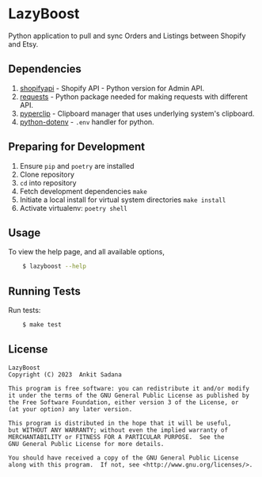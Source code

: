 # LazyBoost

Python application to pull and sync Orders and Listings between Shopify and Etsy.

## Dependencies

 1. [shopifyapi] - Shopify API - Python version for Admin API.
 2. [requests] - Python package needed for making requests with different API.
 3. [pyperclip] - Clipboard manager that uses underlying system's clipboard.
 4. [python-dotenv] - `.env` handler for python.

## Preparing for Development

1. Ensure `pip` and `poetry` are installed
2. Clone repository
3. `cd` into repository
4. Fetch development dependencies `make`
5. Initiate a local install for virtual system directories `make install`
6. Activate virtualenv: `poetry shell`

## Usage

To view the help page, and all available options,

```sh
    $ lazyboost --help
```

## Running Tests

Run tests:

```sh
    $ make test
```

License
---

    LazyBoost
    Copyright (C) 2023  Ankit Sadana

    This program is free software: you can redistribute it and/or modify
    it under the terms of the GNU General Public License as published by
    the Free Software Foundation, either version 3 of the License, or
    (at your option) any later version.

    This program is distributed in the hope that it will be useful,
    but WITHOUT ANY WARRANTY; without even the implied warranty of
    MERCHANTABILITY or FITNESS FOR A PARTICULAR PURPOSE.  See the
    GNU General Public License for more details.

    You should have received a copy of the GNU General Public License
    along with this program.  If not, see <http://www.gnu.org/licenses/>.


[shopifyapi]: <https://github.com/Shopify/shopify_python_api>
[requests]: <https://github.com/psf/requests>
[pyperclip]: <https://github.com/asweigart/pyperclip>
[python-dotenv]: <https://github.com/theskumar/python-dotenv>
[pipeline_image]: <https://gitlab.com/asadana/lazyboost/badges/develop/pipeline.svg>
[coverage_image]: <https://gitlab.com/asadana/lazyboost/badges/develop/coverage.svg>
